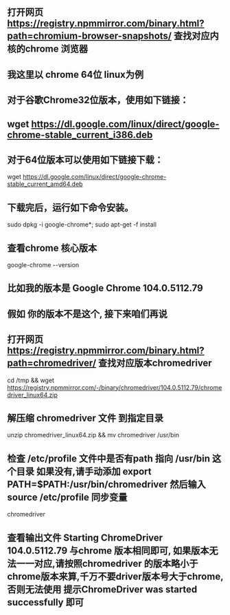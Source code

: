 ## 打开网页  https://registry.npmmirror.com/binary.html?path=chromium-browser-snapshots/   查找对应内核的chrome 浏览器
## 我这里以 chrome 64位  linux为例
## 对于谷歌Chrome32位版本，使用如下链接：
## wget https://dl.google.com/linux/direct/google-chrome-stable_current_i386.deb
## 对于64位版本可以使用如下链接下载：
wget https://dl.google.com/linux/direct/google-chrome-stable_current_amd64.deb
## 下载完后，运行如下命令安装。
sudo dpkg -i google-chrome*; sudo apt-get -f install
## 查看chrome 核心版本
google-chrome --version
## 比如我的版本是 Google Chrome 104.0.5112.79
## 假如 你的版本不是这个, 接下来咱们再说
## 打开网页 https://registry.npmmirror.com/binary.html?path=chromedriver/ 查找对应版本chromedriver
cd /tmp &&
wget https://registry.npmmirror.com/-/binary/chromedriver/104.0.5112.79/chromedriver_linux64.zip
## 解压缩 chromedriver 文件 到指定目录
unzip chromedriver_linux64.zip && mv chromedriver /usr/bin
## 检查 /etc/profile 文件中是否有path 指向 /usr/bin  这个目录 如果没有,请手动添加 export PATH=$PATH:/usr/bin/chromedriver 然后输入 source /etc/profile 同步变量
chromedriver   
## 查看输出文件 Starting ChromeDriver 104.0.5112.79 与chrome 版本相同即可, 如果版本无法一一对应,请按照chromedriver 的版本略小于chrome版本来算,千万不要driver版本号大于chrome, 否则无法使用  提示ChromeDriver was started successfully 即可
